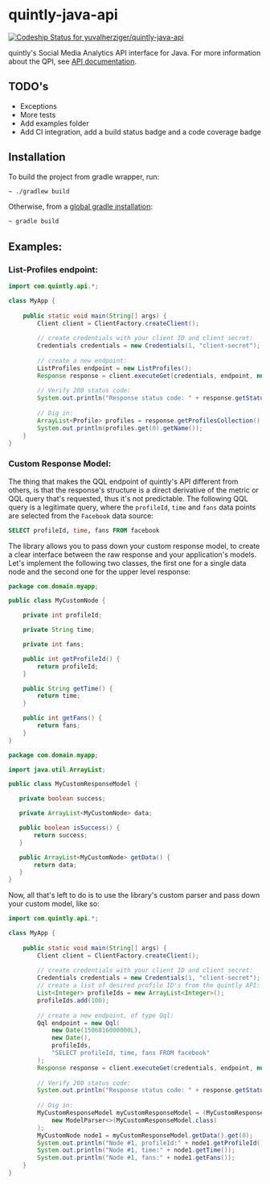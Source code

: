 # quintly-java-api

[ ![Codeship Status for yuvalherziger/quintly-java-api](https://app.codeship.com/projects/5d4f67e0-b284-0135-f1e6-124eec6b3035/status?branch=master)](https://app.codeship.com/projects/258096)

quintly's Social Media Analytics API interface for Java. 
For more information about the QPI, see [API documentation](https://api.quintly.com/).

## TODO's

- Exceptions
- More tests
- Add examples folder
- Add CI integration, add a build status badge and a code coverage badge

## Installation
To build the project from gradle wrapper, run:
```bash
~ ./gradlew build
```
Otherwise, from a [global gradle installation](https://gradle.org/install/):
```bash
~ gradle build
```

## Examples:

### List-Profiles endpoint:
```java
import com.quintly.api.*;

class MyApp {
    
    public static void main(String[] args) {
        Client client = ClientFactory.createClient();
        
        // create credentials with your client ID and client secret:
        Credentials credentials = new Credentials(1, "client-secret");
        
        // create a new endpoint:
        ListProfiles endpoint = new ListProfiles();
        Response response = client.executeGet(credentials, endpoint, null);
        
        // Verify 200 status code:
        System.out.println("Response status code: " + response.getStatusCode());
        
        // Dig in:
        ArrayList<Profile> profiles = response.getProfilesCollection().getData();
        System.out.println(profiles.get(0).getName());
    }
}
```

### Custom Response Model:
The thing that makes the QQL endpoint of quintly's API different from others, is that the response's structure is a direct derivative of the metric or QQL query that's requested, thus it's not predictable.
The following QQL query is a legitimate query, where the `profileId`, `time` and `fans` data points are selected from the `Facebook` data source:

```sql
SELECT profileId, time, fans FROM facebook
```

The library allows you to pass down your custom response model, to create a clear interface between the raw response and your application's models.
Let's implement the following two classes, the first one for a single data node and the second one for the upper level response:

```java
package com.domain.myapp;

public class MyCustomNode {

    private int profileId;

    private String time;

    private int fans;

    public int getProfileId() {
        return profileId;
    }

    public String getTime() {
        return time;
    }

    public int getFans() {
        return fans;
    }
}
```
 
 ```java
package com.domain.myapp;
 
import java.util.ArrayList;
 
public class MyCustomResponseModel {
 
    private boolean success;
 
    private ArrayList<MyCustomNode> data;
 
    public boolean isSuccess() {
        return success;
    }
 
    public ArrayList<MyCustomNode> getData() {
        return data;
    }
 }
```

Now, all that's left to do is to use the library's custom parser and pass down your custom model, like so:

```java
import com.quintly.api.*;

class MyApp {
    
    public static void main(String[] args) {
        Client client = ClientFactory.createClient();
        
        // create credentials with your client ID and client secret:
        Credentials credentials = new Credentials(1, "client-secret");
        // create a list of desired profile ID's from the quintly API:
        List<Integer> profileIds = new ArrayList<Integer>();
        profileIds.add(100);
        
        // create a new endpoint, of type Qql:
        Qql endpoint = new Qql(
            new Date(1506816000000L),
            new Date(),
            profileIds,
            "SELECT profileId, time, fans FROM facebook"
        );
        Response response = client.executeGet(credentials, endpoint, null);
        
        // Verify 200 status code:
        System.out.println("Response status code: " + response.getStatusCode());
        
        // Dig in:
        MyCustomResponseModel myCustomResponseModel = (MyCustomResponseModel) response.getData(
            new ModelParser<>(MyCustomResponseModel.class)
        );
        MyCustomNode node1 = myCustomResponseModel.getData().get(0);
        System.out.println("Node #1, profileId:" + node1.getProfileId());
        System.out.println("Node #1, time:" + node1.getTime());
        System.out.println("Node #1, fans:" + node1.getFans());
    }
}
```
